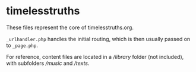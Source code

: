 # timelesstruths

These files represent the core of timelesstruths.org.

`_urlhandler.php` handles the initial routing, which is then usually passed on to `_page.php`.

For reference, content files are located in a */library* folder (not included), with subfolders */music* and */texts*.
